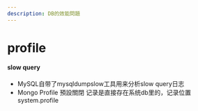 ```yaml
---
description: DB的效能問題
---
```


# profile

#### slow query

* MySQL自带了mysqldumpslow工具用来分析slow query日志
* &#x20;Mongo Profile 預設關閉 记录是直接存在系统db里的，记录位置 system.profile

